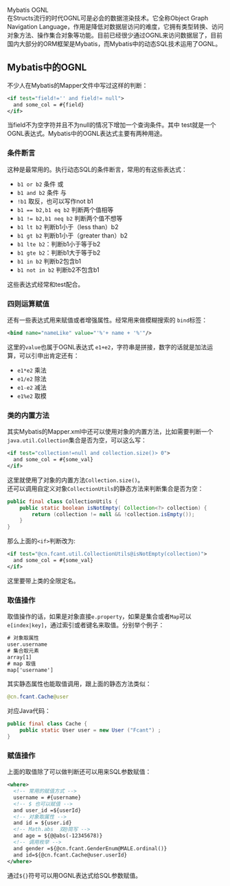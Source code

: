 Mybatis OGNL<br />在Structs流行的时代OGNL可是必会的数据渲染技术。它全称Object Graph Navigation Language，作用是降低对数据层访问的难度，它拥有类型转换、访问对象方法、操作集合对象等功能。目前已经很少通过OGNL来访问数据层了，目前国内大部分的ORM框架是Mybatis，而Mybatis中的动态SQL技术运用了OGNL。
<a name="QgojZ"></a>
## Mybatis中的OGNL
不少人在Mybatis的Mapper文件中写过这样的判断：
```xml
<if test="field!='' and field!= null">
  and some_col = #{field}
</if>
```
当field不为空字符并且不为null的情况下增加一个查询条件。其中 test就是一个OGNL表达式。Mybatis中的OGNL表达式主要有两种用途。
<a name="XOgZx"></a>
### 条件断言
这种是最常用的。执行动态SQL的条件断言，常用的有这些表达式：

- `b1 or b2`  条件 或
- `b1 and b2`  条件 与
- `!b1` 取反，也可以写作not b1
- `b1 == b2,b1 eq b2`  判断两个值相等
- `b1 != b2,b1 neq b2` 判断两个值不想等
- `b1 lt b2`  判断b1小于（less than）b2
- `b1 gt b2`  判断b1小于（greater than）b2
- `b1 lte b2`：判断b1小于等于b2
- `b1 gte b2`：判断b1大于等于b2
- `b1 in b2` 判断b2包含b1
- `b1 not in b2`  判断b2不包含b1

这些表达式经常和test配合。
<a name="iyPkb"></a>
### 四则运算赋值
还有一些表达式用来赋值或者增强属性。经常用来做模糊搜索的 `bind`标签：
```xml
<bind name="nameLike" value="'%'+ name + '%'"/>
```
这里的`value`也属于OGNL表达式 `e1+e2`，字符串是拼接，数字的话就是加法运算，可以引申出肯定还有：

- `e1*e2` 乘法
- `e1/e2` 除法
- `e1-e2` 减法
- `e1%e2` 取模
<a name="pNBVv"></a>
### 类的内置方法
其实Mybatis的Mapper.xml中还可以使用对象的内置方法，比如需要判断一个`java.util.Collection`集合是否为空，可以这么写：
```xml
<if test="collection!=null and collection.size()> 0">
  and some_col = #{some_val}
</if>
```
这里就使用了对象的内置方法`Collection.size()`。<br />还可以调用自定义对象`CollectionUtils`的静态方法来判断集合是否为空：
```java
public final class CollectionUtils {
    public static boolean isNotEmpty( Collection<?> collection) {
        return (collection != null && !collection.isEmpty());
    }    
}
```
那么上面的`<if>`判断改为:
```xml
<if test="@cn.fcant.util.CollectionUtils@isNotEmpty(collection)">
  and some_col = #{some_val}
</if>
```
这里要带上类的全限定名。
<a name="GNLW9"></a>
### 取值操作
取值操作的话，如果是对象直接`e.property`，如果是集合或者`Map`可以`e[index|key]`，通过索引或者键名来取值。分别举个例子：
```xml
# 对象取属性
user.username
# 集合取元素
array[1] 
# map 取值
map['username']
```
其实静态属性也能取值调用，跟上面的静态方法类似：
```java
@cn.fcant.Cache@user
```
对应Java代码：
```java
public final class Cache {
    public static User user = new User ("Fcant") ;
}
```
<a name="wkUuH"></a>
### 赋值操作
上面的取值除了可以做判断还可以用来SQL参数赋值：
```xml
<where>
  <!-- 常用的赋值方式 -->
  username = #{username}
  <!-- $ 也可以赋值 -->
  and user_id =${userId}
  <!-- 对象取属性 -->
  and id = ${user.id}
  <!-- Math.abs  双@简写 -->
  and age = ${@@abs(-12345678)}
  <!-- 调用枚举 -->
  and gender =${@cn.fcant.GenderEnum@MALE.ordinal()}
  and id=${@cn.fcant.Cache@user.userId}
</where>

```
通过`${}`符号可以用OGNL表达式给SQL参数赋值。
